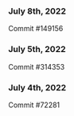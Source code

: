 ### July 8th, 2022

Commit #149156

### July 5th, 2022

Commit #314353


### July 4th, 2022

Commit #72281
